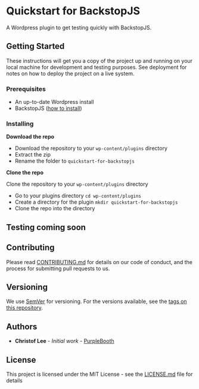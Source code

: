 # Quickstart for BackstopJS

A Wordpress plugin to get testing quickly with BackstopJS.

## Getting Started

These instructions will get you a copy of the project up and running on your local machine for development and testing purposes. See deployment for notes on how to deploy the project on a live system.

### Prerequisites

- An up-to-date Wordpress install
- BackstopJS ([how to install](https://www.christoflee.co.uk/backstopjs-a-beginners-guide-to-testing-in-wordpress/))

### Installing

**Download the repo**

- Download the repository to your `wp-content/plugins` directory
- Extract the zip
- Rename the folder to `quickstart-for-backstopjs`

**Clone the repo**

Clone the repository to your `wp-content/plugins` directory

- Go to your plugins directory `cd wp-content/plugins`
- Create a directory for the plugin `mkdir quickstart-for-backstopjs`
- Clone the repo into the directory


## Testing coming soon

## Contributing

Please read [CONTRIBUTING.md](https://gist.github.com/PurpleBooth/b24679402957c63ec426) for details on our code of conduct, and the process for submitting pull requests to us.

## Versioning

We use [SemVer](http://semver.org/) for versioning. For the versions available, see the [tags on this repository](https://github.com/your/project/tags). 

## Authors

* **Christof Lee** - *Initial work* - [PurpleBooth](https://github.com/christoflee)

## License

This project is licensed under the MIT License - see the [LICENSE.md](LICENSE.md) file for details
